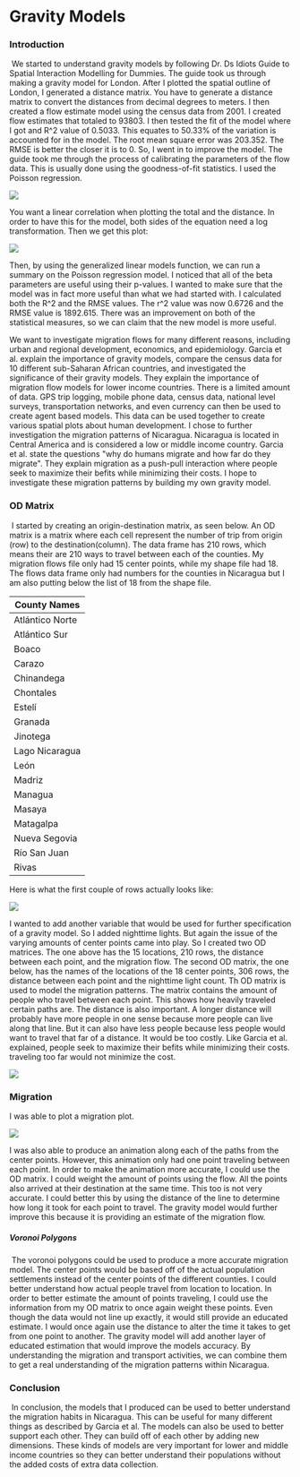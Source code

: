 # Gravity Models

### Introduction

​	We started to understand gravity models by following Dr. Ds Idiots Guide to Spatial Interaction Modelling for Dummies. The guide took us through making a gravity model for London. After I plotted the spatial outline of London, I generated a distance matrix. You have to generate a distance matrix to convert the distances from decimal degrees to meters. I then created a flow estimate model using the census data from 2001. I created flow estimates that totaled to 93803. I then tested the fit of the model where I got and R^2 value of 0.5033. This equates to 50.33% of the variation is accounted for in the model. The root mean square error was 203.352. The RMSE is better the closer it is to 0. So, I went in to improve the model. The guide took me through the process of calibrating the parameters of the flow data. This is usually done using the goodness-of-fit statistics. I used the Poisson regression.

![](poisson_plot.png)

You want a linear correlation when plotting the total and the distance. In order to have this  for the model, both sides of the equation need a log transformation. Then we get this plot:

![](log_poisson_plot.png)

Then, by using the generalized linear models function, we can run a summary on the Poisson regression model. I noticed that all of the beta parameters are useful using their p-values. I wanted to make sure that the model was in fact more useful than what we had started with. I calculated both the R^2 and the RMSE values. The r^2 value was now 0.6726 and the RMSE value is 1892.615. There was an improvement on both of the statistical measures, so we can claim that the new model is more useful.



We want to investigate migration flows for many different reasons, including urban and regional development, economics, and epidemiology. Garcia et al. explain the importance of gravity models, compare the census data for 10 different sub-Saharan African countries, and investigated the significance of their gravity models. They explain the importance of migration flow models for lower income countries. There is a limited amount of data. GPS trip logging, mobile phone data, census data, national level surveys, transportation networks, and even currency can then be used to create agent based models. This data can be used together to create various spatial plots about human development. I chose to further investigation the migration patterns of Nicaragua. Nicaragua is located in Central America and is considered a low or middle income country. Garcia et al. state the questions "why do humans migrate and how far do they migrate". They explain migration as a push-pull interaction where people seek to maximize their befits while minimizing their costs. I hope to investigate these migration patterns by building my own gravity model.

### OD Matrix

​	I started by creating an origin-destination matrix, as seen below. An OD matrix is a matrix where each cell represent the number of trip from origin (row) to the destination(column). The data frame has 210 rows, which means their are 210 ways to travel between each of the counties. My migration flows file only had 15 center points, while my shape file had 18. The flows data frame only had numbers for the counties in Nicaragua but I am also putting below the list of 18 from the shape file. 

| County Names    |
| --------------- |
| Atlántico Norte |
| Atlántico Sur   |
| Boaco           |
| Carazo          |
| Chinandega      |
| Chontales       |
| Estelí          |
| Granada         |
| Jinotega        |
| Lago Nicaragua  |
| León            |
| Madriz          |
| Managua         |
| Masaya          |
| Matagalpa       |
| Nueva Segovia   |
| Río San Juan    |
| Rivas           |



Here is what the first couple of rows actually looks like:

![](od_matrix.png)

I wanted to add another variable that would be used for further specification of a gravity model. So I added nighttime lights. But again the issue of the varying amounts of center points came into play. So I created two OD matrices. The one above has the 15 locations, 210 rows, the distance between each point, and the migration flow. The second OD matrix, the one below, has the names of the locations of the 18 center points, 306 rows, the distance between each point and the nighttime light count. Th OD matrix is used to model the migration patterns. The matrix contains the amount of people who travel between each point. This shows how heavily traveled certain paths are. The distance is also important. A longer distance will probably have more people in one sense because more people can live along that line. But it can also have less people because less people would want to travel that far of a distance. It would be too costly. Like Garcia et al. explained, people seek to maximize their befits while minimizing their costs. traveling too far would not minimize the cost.

![](od_matrix2.png)



### Migration

I was able to plot a migration plot.

![](migration_plot1.png)

I was also able to produce an animation along each of the paths from the center points. However, this animation only had one point traveling between each point. In order to make the animation more accurate, I could use the OD matrix. I could weight the amount of points using the flow. All the points also arrived at their destination at the same time. This too is not very accurate. I could better this by using the distance of the line to determine how long it took for each point to travel. The gravity model would further improve this because it is providing an estimate of the migration flow. 



##### Voronoi Polygons

​	The voronoi polygons could be used to produce a more accurate migration model. The center points would be based off of the actual population settlements instead of the center points of the different counties. I could better understand how actual people travel from location to location. In order to better estimate the amount of points traveling, I could use the information from my OD matrix to once again weight these points. Even though the data would not line up exactly, it would still provide an educated estimate. I would once again use the distance to alter the time it takes to get from one point to another. The gravity model will add another layer of educated estimation that would improve the models accuracy. By understanding the migration and transport activities, we can combine them to get a real understanding of the migration patterns within Nicaragua.



### Conclusion

​	In conclusion, the models that I produced can be used to better understand the migration habits in Nicaragua. This can be useful for many different things as described by Garcia et al. The models can also be used to better support each other. They can build off of each other by adding new dimensions. These kinds of models are very important for lower and middle income countries so they can better understand their populations without the added costs of extra data collection.
